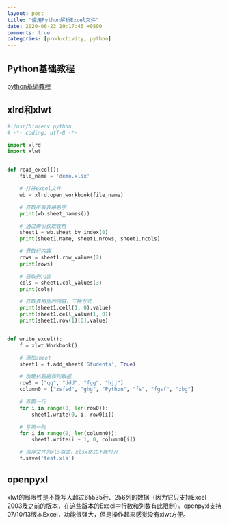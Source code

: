 ```yaml
---
layout: post
title: "使用Python解析Excel文件"
date: 2020-06-23 19:17:45 +0800
comments: true
categories: [productivity, python]
---
```


<!-- more -->

## Python基础教程

[python基础教程](https://www.runoob.com/python/python-tutorial.html)

## xlrd和xlwt

```python
#!/usr/bin/env python
# -*- coding: utf-8 -*-

import xlrd
import xlwt


def read_excel():
    file_name = 'demo.xlsx'

    # 打开excel文件
    wb = xlrd.open_workbook(file_name)

    # 获取所有表格名字
    print(wb.sheet_names())

    # 通过索引获取表格
    sheet1 = wb.sheet_by_index(0)
    print(sheet1.name, sheet1.nrows, sheet1.ncols)

    # 获取行内容
    rows = sheet1.row_values(2)
    print(rows)

    # 获取列内容
    cols = sheet1.col_values(3)
    print(cols)

    # 获取表格里的内容，三种方式
    print(sheet1.cell(1, 0).value)
    print(sheet1.cell_value(1, 0))
    print(sheet1.row(1)[0].value)


def write_excel():
    f = xlwt.Workbook()

    # 添加sheet
    sheet1 = f.add_sheet('Students', True)

    # 创建杭数据和列数据
    row0 = ["qq", "ddd", "fgg", "hjj"]
    column0 = ["zsfsd", "ghg", "Python", "fs", "fgsf", "zbg"]

    # 写第一行
    for i in range(0, len(row0)):
        sheet1.write(0, i, row0[i])

    # 写第一列
    for i in range(0, len(column0)):
        sheet1.write(i + 1, 0, column0[i])

    # 保存文件为xls格式，xlsx格式不能打开
    f.save('test.xls')

```

## openpyxl

xlwt的局限性是不能写入超过65535行、256列的数据（因为它只支持Excel 2003及之前的版本，在这些版本的Excel中行数和列数有此限制）。openpyxl支持07/10/13版本Excel，功能很强大，但是操作起来感觉没有xlwt方便。